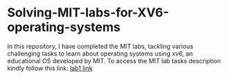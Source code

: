 # Solving-MIT-labs-for-XV6-operating-systems
In this repository, I have completed the MIT labs, tackling various challenging tasks to learn about operating systems using xv6, an educational OS developed by MIT.
To access the MIT lab tasks description kindly follow this link: [lab1 link](https://pdos.csail.mit.edu/6.S081/2020/labs/util.html)

